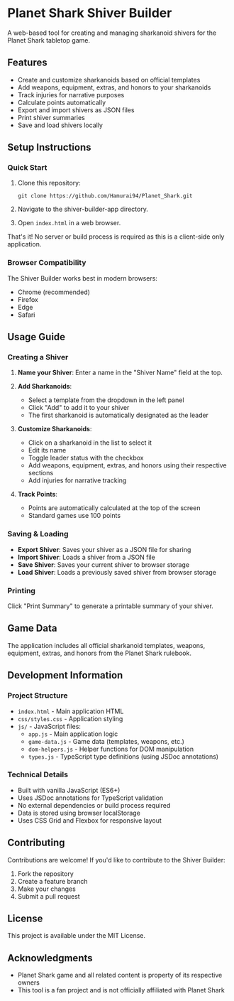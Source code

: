 # Planet Shark Shiver Builder

A web-based tool for creating and managing sharkanoid shivers for the Planet Shark tabletop game.

## Features

- Create and customize sharkanoids based on official templates
- Add weapons, equipment, extras, and honors to your sharkanoids
- Track injuries for narrative purposes
- Calculate points automatically
- Export and import shivers as JSON files
- Print shiver summaries
- Save and load shivers locally

## Setup Instructions

### Quick Start

1. Clone this repository:
   ```
   git clone https://github.com/Hamurai94/Planet_Shark.git
   ```

2. Navigate to the shiver-builder-app directory.

3. Open `index.html` in a web browser.

That's it! No server or build process is required as this is a client-side only application.

### Browser Compatibility

The Shiver Builder works best in modern browsers:
- Chrome (recommended)
- Firefox
- Edge
- Safari

## Usage Guide

### Creating a Shiver

1. **Name your Shiver**: Enter a name in the "Shiver Name" field at the top.

2. **Add Sharkanoids**: 
   - Select a template from the dropdown in the left panel
   - Click "Add" to add it to your shiver
   - The first sharkanoid is automatically designated as the leader

3. **Customize Sharkanoids**:
   - Click on a sharkanoid in the list to select it
   - Edit its name
   - Toggle leader status with the checkbox
   - Add weapons, equipment, extras, and honors using their respective sections
   - Add injuries for narrative tracking
   
4. **Track Points**:
   - Points are automatically calculated at the top of the screen
   - Standard games use 100 points

### Saving & Loading

- **Export Shiver**: Saves your shiver as a JSON file for sharing
- **Import Shiver**: Loads a shiver from a JSON file
- **Save Shiver**: Saves your current shiver to browser storage
- **Load Shiver**: Loads a previously saved shiver from browser storage

### Printing

Click "Print Summary" to generate a printable summary of your shiver.

## Game Data

The application includes all official sharkanoid templates, weapons, equipment, extras, and honors from the Planet Shark rulebook.

## Development Information

### Project Structure

- `index.html` - Main application HTML
- `css/styles.css` - Application styling
- `js/` - JavaScript files:
  - `app.js` - Main application logic
  - `game-data.js` - Game data (templates, weapons, etc.)
  - `dom-helpers.js` - Helper functions for DOM manipulation
  - `types.js` - TypeScript type definitions (using JSDoc annotations)

### Technical Details

- Built with vanilla JavaScript (ES6+)
- Uses JSDoc annotations for TypeScript validation
- No external dependencies or build process required
- Data is stored using browser localStorage
- Uses CSS Grid and Flexbox for responsive layout

## Contributing

Contributions are welcome! If you'd like to contribute to the Shiver Builder:

1. Fork the repository
2. Create a feature branch
3. Make your changes
4. Submit a pull request

## License

This project is available under the MIT License.

## Acknowledgments

- Planet Shark game and all related content is property of its respective owners
- This tool is a fan project and is not officially affiliated with Planet Shark